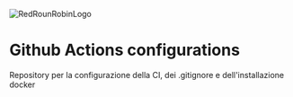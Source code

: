 ![RedRounRobinLogo](https://i.imgur.com/3Dcv4vs.png)

# Github Actions configurations

Repository per la configurazione della CI, dei .gitignore e dell'installazione docker
